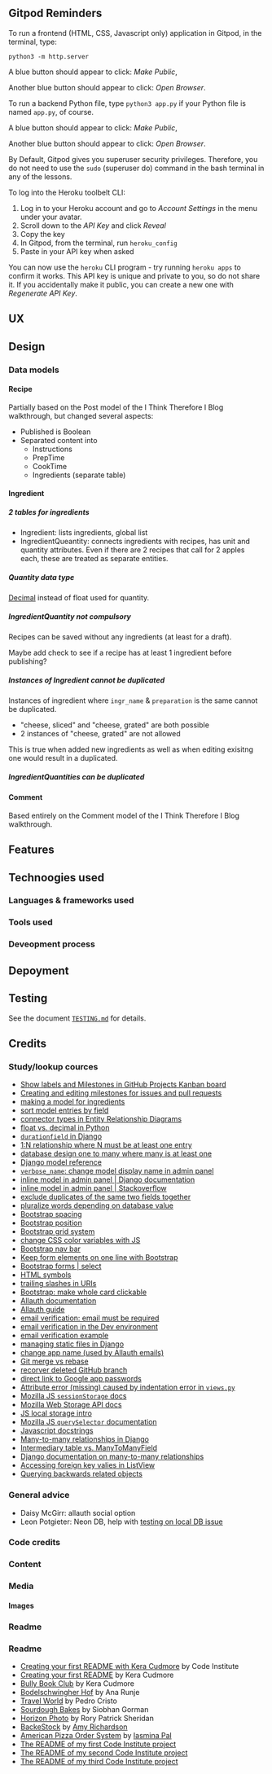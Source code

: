 
## Gitpod Reminders

To run a frontend (HTML, CSS, Javascript only) application in Gitpod, in the terminal, type:

`python3 -m http.server`

A blue button should appear to click: _Make Public_,

Another blue button should appear to click: _Open Browser_.

To run a backend Python file, type `python3 app.py` if your Python file is named `app.py`, of course.

A blue button should appear to click: _Make Public_,

Another blue button should appear to click: _Open Browser_.

By Default, Gitpod gives you superuser security privileges. Therefore, you do not need to use the `sudo` (superuser do) command in the bash terminal in any of the lessons.

To log into the Heroku toolbelt CLI:

1. Log in to your Heroku account and go to *Account Settings* in the menu under your avatar.
2. Scroll down to the *API Key* and click *Reveal*
3. Copy the key
4. In Gitpod, from the terminal, run `heroku_config`
5. Paste in your API key when asked

You can now use the `heroku` CLI program - try running `heroku apps` to confirm it works. This API key is unique and private to you, so do not share it. If you accidentally make it public, you can create a new one with _Regenerate API Key_.

## UX

## Design

### Data models

#### Recipe

Partially based on the Post model of the I Think Therefore I Blog walkthrough, but changed several aspects:

- Published is Boolean
- Separated content into
	- Instructions
	- PrepTime
	- CookTime
	- Ingredients (separate table)

#### Ingredient

##### 2 tables for ingredients

- Ingredient: lists ingredients, global list
- IngredientQueantity: connects ingredients with recipes, has unit and quantity attributes. Even if there are 2 recipes that call for 2 apples each, these are treated as separate entities.


##### Quantity data type

[Decimal](https://docs.python.org/3/library/decimal.html#module-decimal) instead of float used for quantity.

##### IngredientQuantity not compulsory

Recipes can be saved without any ingredients (at least for a draft).

Maybe add check to see if a recipe has at least 1 ingredient before publishing?

##### Instances of Ingredient cannot be duplicated

Instances of ingredient where `ingr_name` & `preparation` is the same cannot be duplicated. 

- "cheese, sliced" and "cheese, grated" are both possible
- 2 instances of "cheese, grated" are not allowed

This is true when added new ingredients as well as when editing exisitng one would result in a duplicated.

##### IngredientQuantities **can** be duplicated

#### Comment

Based entirely on the Comment model of the I Think Therefore I Blog walkthrough.

## Features

## Technoogies used

### Languages & frameworks used

### Tools used

### Deveopment process

## Depoyment

## Testing

See the document [`TESTING.md`](TESTING.md) for details.

## Credits

### Study/lookup cources


- [Show labels and Milestones in GitHub Projects Kanban board](https://github.com/orgs/community/discussions/10788)
- [Creating and editing milestones for issues and pull requests](https://docs.github.com/en/issues/using-labels-and-milestones-to-track-work/creating-and-editing-milestones-for-issues-and-pull-requests)
- [making a model for ingredients](https://groups.google.com/g/django-users/c/DtkxblwqWbE/m/zJfqURzgxkUJ)
- [sort model entries by field](https://www.geeksforgeeks.org/durationfield-django-models/)
- [connector types in Entity Relationship Diagrams](https://www.lucidchart.com/pages/ER-diagram-symbols-and-meaning)
- [float vs. decimal in Python](https://docs.python.org/3/library/decimal.html#module-decimal)
- [`durationfield` in Django](https://www.geeksforgeeks.org/durationfield-django-models/)
- [1:N relationship where N must be at least one entry](https://stackoverflow.com/questions/7310121/1n-relationship-where-n-must-be-at-least-one-entry)
- [database design one to many where many is at least one](https://stackoverflow.com/questions/655074/database-design-one-to-many-where-many-is-at-least-one)
- [Django model reference](https://docs.djangoproject.com/en/4.2/ref/models/)
- [`verbose_name`: change model display name in admin panel](https://forum.djangoproject.com/t/django-admin-page-edit-app-names/14720)
- [inline model in admin panel | Django documentation](https://docs.djangoproject.com/en/4.2/ref/contrib/admin/#django.contrib.admin.TabularInline)
- [inline model in admin panel | Stackoverflow](https://stackoverflow.com/questions/33748059/add-inline-model-to-django-admin-site)
- [exclude duplicates of the same two fields together](https://stackoverflow.com/a/20243795)
- [pluralize words depending on database value](https://testdriven.io/tips/db65f09a-06a4-4a8f-843f-a83a49b2f0c7/)
- [Bootstrap spacing](https://getbootstrap.com/docs/5.0/utilities/spacing/)
- [Bootstrap position](https://getbootstrap.com/docs/5.0/utilities/position/)
- [Bootstrap grid system](https://getbootstrap.com/docs/5.0/layout/grid/)
- [change CSS color variables with JS](https://www.toptal.com/front-end/dynamic-css-with-custom-properties)
- [Bootstrap nav bar](https://getbootstrap.com/docs/5.0/components/navbar/)
- [Keep form elements on one line with Bootstrap](https://stackoverflow.com/a/69603236)
- [Bootstrap forms | select](https://getbootstrap.com/docs/5.0/forms/select/)
- [HTML symbols](https://www.w3schools.com/html/html_symbols.asp)
- [trailing slashes in URIs](https://cdivilly.wordpress.com/2014/03/11/why-trailing-slashes-on-uris-are-important/)
- [Bootstrap: make whole card clickable](https://getbootstrap.com/docs/5.0/helpers/stretched-link/)
- [Allauth documentation](https://docs.allauth.org/)
- [Allauth guide](https://dev.to/gajesh/the-complete-django-allauth-guide-la3)
- [email verification: email must be required](https://stackoverflow.com/a/78066852)
- [email verification in the Dev environment](https://code-institute-room.slack.com/archives/C026PTF46F5/p1706728353289989?thread_ts=1684774840.781519&cid=C026PTF46F5)
- [email verification example](https://github.com/tlalexandre/HugoMarquisCoaching/blob/main/HugoMarquisCoaching/settings.py)
- [managing static files in Django](https://docs.djangoproject.com/en/5.0/howto/static-files/)
- [change app name (used by Allauth emails)](https://stackoverflow.com/a/30017741)
- [Git merge vs rebase](https://www.atlassian.com/git/tutorials/merging-vs-rebasing)
- [recorver deleted GitHub branch](https://github.com/orgs/community/discussions/55884)
- [direct link to Google app passwords](https://support.google.com/mail/thread/267471964?hl=en&msgid=268430543)
- [Attribute error (missing) caused by indentation error in `views.py`](https://stackoverflow.com/a/64709139)
- [Mozilla JS `sessionStorage` docs](https://developer.mozilla.org/en-US/docs/Web/API/Window/sessionStorage)
- [Mozilla Web Storage API docs](https://developer.mozilla.org/en-US/docs/Web/API/Web_Storage_API/Using_the_Web_Storage_API)
- [JS local storage intro](https://www.freecodecamp.org/news/use-local-storage-in-modern-applications/)
- [Mozilla JS `querySelector` documentation](https://developer.mozilla.org/en-US/docs/Web/API/Document/querySelector)
- [Javascript docstrings](https://jsdoc.app/about-getting-started)
- [Many-to-many relationships in Django](https://www.sankalpjonna.com/learn-django/the-right-way-to-use-a-manytomanyfield-in-django)
- [Intermediary table vs. ManyToManyField](https://www.reddit.com/r/django/comments/awgt3q/is_it_better_to_use_multiple_foreignkey_in_an/)
- [Django documentation on many-to-many relationships](https://docs.djangoproject.com/en/4.2/topics/db/examples/many_to_many/)
- [Accessing foreign key valies in ListView](https://stackoverflow.com/questions/52649906/accessing-foreign-key-values-in-django-listview-of-gcbv)
- [Querying backwards related objects](https://docs.djangoproject.com/en/4.2/topics/db/queries/#backwards-related-objects)

### General advice

- Daisy McGirr: allauth social option
- Leon Potgieter: Neon DB, help with [testing on local DB issue](https://code-institute-room.slack.com/archives/C02B3MJQABA/p1716915411743489?thread_ts=1716855535.547499&cid=C02B3MJQABA)



### Code credits

### Content

### Media

#### Images

### Readme

### Readme

- [Creating your first README with Kera Cudmore](https://www.youtube.com/watch?v=XbYJ4VlhSnY) by Code Institute
- [Creating your first README](https://github.com/kera-cudmore/readme-examples) by Kera Cudmore
- [Bully Book Club](https://github.com/kera-cudmore/Bully-Book-Club) by Kera Cudmore
- [Bodelschwingher Hof](https://github.com/4n4ru/CI_MS1_BodelschwingherHof/tree/master) by Ana Runje
- [Travel World](https://github.com/PedroCristo/portfolio_project_1/) by Pedro Cristo
- [Sourdough Bakes](https://github.com/siobhanlgorman) by Siobhan Gorman
- [Horizon Photo](https://github.com/Ri-Dearg/horizon-photo/blob/master/README.md#mobile-testing) by Rory Patrick Sheridan
- [BackeStock](https://github.com/amylour/BakeStock/) by [Amy Richardson](https://github.com/amylour)
- [American Pizza Order System](https://github.com/useriasminnaamerican_pizza_order_system/) by [Iasmina Pal](https://github.com/useriasminna)
- [The README of my first Code Institute project](https://github.com/blahosyl/academic-publishing)
- [The README of my second Code Institute project](https://github.com/blahosyl/operator-game)
- [The README of my third Code Institute project](https://github.com/blahosyl/dinner-party)




